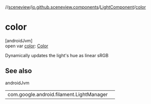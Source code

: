 //[sceneview](../../../index.md)/[io.github.sceneview.components](../index.md)/[LightComponent](index.md)/[color](color.md)

# color

[androidJvm]\
open var [color](color.md): [Color](../../io.github.sceneview.utils/index.md#289679020%2FClasslikes%2F-1571379623)

Dynamically updates the light's hue as linear sRGB

## See also

androidJvm

| | |
|---|---|
| com.google.android.filament.LightManager |  |
